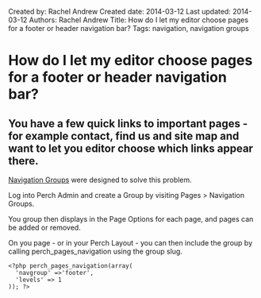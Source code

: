 Created by: Rachel Andrew
Created date: 2014-03-12
Last updated: 2014-03-12
Authors: Rachel Andrew
Title: How do I let my editor choose pages for a footer or header navigation bar?
Tags: navigation, navigation groups

# How do I let my editor choose pages for a footer or header navigation bar?

## You have a few quick links to important pages - for example contact, find us and site map and want to let you editor choose which links appear there.

[Navigation Groups](http://docs.grabaperch.com/docs/navigation/navigation-groups/) were designed to solve this problem.

Log into Perch Admin and create a Group by visiting Pages > Navigation Groups.

You group then displays in the Page Options for each page, and pages can be added or removed.

On you page - or in your Perch Layout - you can then include the group by calling perch_pages_navigation using the group slug.

    <?php perch_pages_navigation(array(
      'navgroup' =>'footer',
      'levels' => 1
    )); ?>